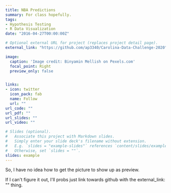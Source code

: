 ```yaml
---
title: NBA Predictions
summary: For class hopefully. 
tags:
- Hypothesis Testing
- R Data Visualization
date: "2016-04-27T00:00:00Z"

# Optional external URL for project (replaces project detail page).
external_link: "https://github.com/ap3340/Carolina-Data-Challenge-2020"

image:
  caption: 'Image credit: Binyamin Mellish on Pexels.com'
  focal_point: Right
  preview_only: false


links:
- icon: twitter
  icon_pack: fab
  name: Follow
  url: ""
url_code: ""
url_pdf: ""
url_slides: ""
url_video: ""

# Slides (optional).
#   Associate this project with Markdown slides.
#   Simply enter your slide deck's filename without extension.
#   E.g. `slides = "example-slides"` references `content/slides/example-slides.md`.
#   Otherwise, set `slides = ""`.
slides: example
---
```


So, I have no idea how to get the picture to show up as preview.

If I can't figure it out, I'll probs just link towards github with the external_link: "" thing. 


